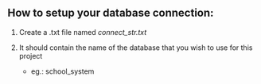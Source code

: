 ## How to setup your database connection:

1. Create a .txt file named *connect_str.txt*
2. It should contain the name of the database that you wish to use for this project

    * eg.: school_system

